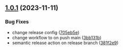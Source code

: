 ## [1.0.1](https://github.com/Utalkto/kumbio-app-front-application-base/compare/v1.0.0...v1.0.1) (2023-11-11)


### Bug Fixes

* change release config ([705eb5e](https://github.com/Utalkto/kumbio-app-front-application-base/commit/705eb5edbde8c527fc3fc45b512a32cca569dc94))
* change workflow to on push main ([3bb131b](https://github.com/Utalkto/kumbio-app-front-application-base/commit/3bb131bd38ece4e40b06a9b24cd5cfec83740510))
* semantic release action on release branch ([381f2e9](https://github.com/Utalkto/kumbio-app-front-application-base/commit/381f2e9e8f0cefacb7e34997f517ba57698d9e4e))
